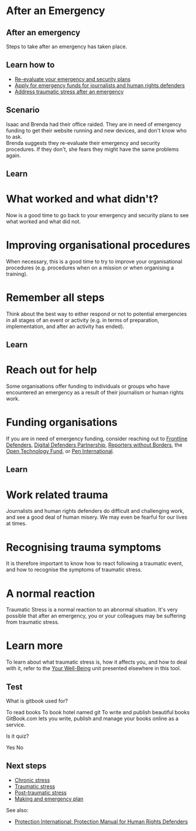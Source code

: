 # After an Emergency
## After an emergency

Steps to take after an emergency has taken place.


## Learn how to
- [Re-evaluate your emergency and security plans](en/topics/practice-1-emergencies/6-after/3-learn.md)
- [Apply for emergency funds for journalists and human rights defenders](en/topics/practice-1-emergencies/6-after/3-1-learn.md)
- [Address traumatic stress after an emergency](en/topics/practice-1-emergencies/6-after/3-2-learn.md)


## Scenario
Isaac and Brenda had their office raided. They are in need of emergency funding to get their website running and new devices, and don't know who to ask.
<br>
Brenda suggests they re-evaluate their emergency and security procedures. If they don't, she fears they might have the same problems again.


## Learn
# What worked and what didn't?
Now is a good time to go back to your emergency and security plans to see what worked and what did not.
<br>
# Improving organisational procedures
When necessary, this is a good time to try to improve your organisational procedures (e.g. procedures when on a mission or when organising a training).
<br>
# Remember all steps
Think about the best way to either respond or not to potential emergencies in all stages of an event or activity (e.g. in terms of preparation, implementation, and after an activity has ended).


## Learn
# Reach out for help
Some organisations offer funding to individuals or groups who have encountered an emergency as a result of their journalism or human rights work.
<br>
# Funding organisations
If you are in need of emergency funding, consider reaching out to [Frontline Defenders](https://www.frontlinedefenders.org/en), [Digital Defenders Partnership](https://www.digitaldefenders.org/), [Reporters without Borders](https://rsf.org/en), the [Open Technology Fund](https://www.opentech.fund/), or [Pen International](www.pen-international.org/).


## Learn
# Work related trauma
Journalists and human rights defenders do difficult and challenging work, and see a good deal of human misery. We may even be fearful for our lives at times.
<br>
# Recognising trauma symptoms
It is therefore important to know how to react following a traumatic event, and how to recognise the symptoms of traumatic stress.
<br>
# A normal reaction
Traumatic Stress is a normal reaction to an abnormal situation. It's very possible that after an emergency, you or your colleagues may be suffering from traumatic stress.
<br>
# Learn more
To learn about what traumatic stress is, how it affects you, and how to deal with it, refer to the [Your Well-Being](en/topics/understand-2-security/2-your-well-being/index.html) unit presented elsewhere in this tool.


## Test
<quiz name="Gitbook Quiz">
    <question multiple>
        <p>What is gitbook used for?</p>
        <answer correct>To read books</answer>
        <answer>To book hotel named git</answer>
        <answer correct>To write and publish beautiful books</answer>
        <explanation>GitBook.com lets you write, publish and manage your books online as a service.</explanation>
    </question>
    <question>
        <p>Is it quiz?</p>
        <answer correct>Yes</answer>
        <answer>No</answer>
    </question>
</quiz>

## Next steps
- [Chronic stress](en/topics/understand-2-security/2-your-well-being/3-learn.md)
- [Traumatic stress](en/topics/understand-2-security/2-your-well-being/3-3-learn.md)
- [Post-traumatic stress](en/topics/understand-2-security/2-your-well-being/3-6-learn.md)
- [Making and emergency plan](en/topics/practice-2-planning/4-emergency-plan/1-1-intro.md)

See also:
* [Protection International: Protection Manual for Human Rights Defenders](https://protectioninternational.org/publications-protection-manual-for-human-rights-defenders/)


